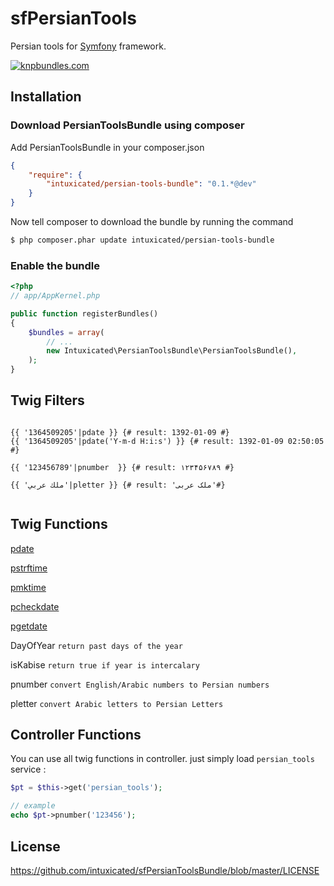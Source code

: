 sfPersianTools
=============

Persian tools for [Symfony](http://symfony.com/ "Symfony") framework.

[![knpbundles.com](http://knpbundles.com/intuxicated/sfPersianToolsBundle/badge)](http://knpbundles.com/intuxicated/sfPersianToolsBundle)

Installation
-------------

### Download PersianToolsBundle using composer ###

Add PersianToolsBundle in your composer.json

```json
{
    "require": {
        "intuxicated/persian-tools-bundle": "0.1.*@dev"
    }
}
```

Now tell composer to download the bundle by running the command

```bash
$ php composer.phar update intuxicated/persian-tools-bundle
```

### Enable the bundle ###

```php
<?php
// app/AppKernel.php

public function registerBundles()
{
    $bundles = array(
        // ...
        new Intuxicated\PersianToolsBundle\PersianToolsBundle(),
    );
}
```

Twig Filters
-------------

```jinja

{{ '1364509205'|pdate }} {# result: 1392-01-09 #}
{{ '1364509205'|pdate('Y-m-d H:i:s') }} {# result: 1392-01-09 02:50:05 #}

{{ '123456789'|pnumber  }} {# result: ۱۲۳۴۵۶۷۸۹ #}

{{ 'ملك عربي'|pletter }} {# result: 'ملک عربی'#}


```

Twig Functions
-------------

[pdate](http://www.php.net/manual/en/function.date.php)

[pstrftime](http://www.php.net/manual/en/function.strftime.php)

[pmktime](http://www.php.net/manual/en/function.mktime.php)

[pcheckdate](http://www.php.net/manual/en/function.checkdate.php)

[pgetdate](http://www.php.net/manual/en/function.getdate.php)

DayOfYear `return past days of the year`

isKabise `return true if year is intercalary`

pnumber `convert English/Arabic numbers to Persian numbers`

pletter `convert Arabic letters to Persian Letters`

Controller Functions
-------------
You can use all twig functions in controller. just simply load `persian_tools` service :

```php
$pt = $this->get('persian_tools');

// example
echo $pt->pnumber('123456');
```


License
-------------
https://github.com/intuxicated/sfPersianToolsBundle/blob/master/LICENSE

